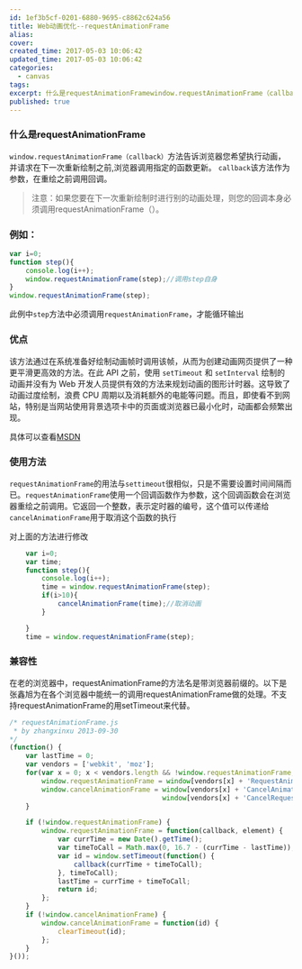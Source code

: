 ```yaml
---
id: 1ef3b5cf-0201-6880-9695-c8862c624a56
title: Web动画优化--requestAnimationFrame
alias:
cover:
created_time: 2017-05-03 10:06:42
updated_time: 2017-05-03 10:06:42
categories:
  - canvas
tags:
excerpt: 什么是requestAnimationFramewindow.requestAnimationFrame（callback）方法告诉浏览器您希望执行动画，并请求在下一次重新绘制之前,浏览器调用指定的函数更新。 callback该方法作为参数，在重绘之前调用回调。注意：如果您要在下一次重新绘制时进行别
published: true
---
```


### 什么是requestAnimationFrame

`window.requestAnimationFrame（callback）`方法告诉浏览器您希望执行动画，并请求在下一次重新绘制之前,浏览器调用指定的函数更新。 `callback`该方法作为参数，在重绘之前调用回调。

> 注意：如果您要在下一次重新绘制时进行别的动画处理，则您的回调本身必须调用requestAnimationFrame（）。

<!-- more -->

### 例如：

```javascript
var i=0;
function step(){
	console.log(i++);
	window.requestAnimationFrame(step);//调用step自身
}
window.requestAnimationFrame(step);
```
此例中`step`方法中必须调用`requestAnimationFrame`，才能循环输出

### 优点

该方法通过在系统准备好绘制动画帧时调用该帧，从而为创建动画网页提供了一种更平滑更高效的方法。在此 API 之前，使用 `setTimeout` 和 `setInterval` 绘制的动画并没有为 Web 开发人员提供有效的方法来规划动画的图形计时器。这导致了动画过度绘制，浪费 CPU 周期以及消耗额外的电能等问题。而且，即使看不到网站，特别是当网站使用背景选项卡中的页面或浏览器已最小化时，动画都会频繁出现。

具体可以查看<a href="https://msdn.microsoft.com/library/hh920765(v=vs.85).aspx" target="_blank">MSDN</a>

### 使用方法

`requestAnimationFrame`的用法与`settimeout`很相似，只是不需要设置时间间隔而已。`requestAnimationFrame`使用一个回调函数作为参数，这个回调函数会在浏览器重绘之前调用。它返回一个整数，表示定时器的编号，这个值可以传递给`cancelAnimationFrame`用于取消这个函数的执行

对上面的方法进行修改

```javascript
    var i=0;
    var time;
    function step(){
        console.log(i++);
        time = window.requestAnimationFrame(step);
        if(i>10){
            cancelAnimationFrame(time);//取消动画
        }

    }
    time = window.requestAnimationFrame(step);
```

### 兼容性

在老的浏览器中，requestAnimationFrame的方法名是带浏览器前缀的。以下是张鑫旭为在各个浏览器中能统一的调用requestAnimationFrame做的处理。不支持requestAnimationFrame的用setTimeout来代替。

```javascript
/* requestAnimationFrame.js
 * by zhangxinxu 2013-09-30
*/
(function() {
    var lastTime = 0;
    var vendors = ['webkit', 'moz'];
    for(var x = 0; x < vendors.length && !window.requestAnimationFrame; ++x) {
        window.requestAnimationFrame = window[vendors[x] + 'RequestAnimationFrame'];
        window.cancelAnimationFrame = window[vendors[x] + 'CancelAnimationFrame'] ||    // Webkit中此取消方法的名字变了
                                      window[vendors[x] + 'CancelRequestAnimationFrame'];
    }

    if (!window.requestAnimationFrame) {
        window.requestAnimationFrame = function(callback, element) {
            var currTime = new Date().getTime();
            var timeToCall = Math.max(0, 16.7 - (currTime - lastTime));
            var id = window.setTimeout(function() {
                callback(currTime + timeToCall);
            }, timeToCall);
            lastTime = currTime + timeToCall;
            return id;
        };
    }
    if (!window.cancelAnimationFrame) {
        window.cancelAnimationFrame = function(id) {
            clearTimeout(id);
        };
    }
}());

```

